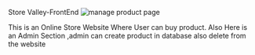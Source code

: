 Store Valley-FrontEnd
![manage product page](https://user-images.githubusercontent.com/72403684/116682031-8fc04900-a9cf-11eb-87c2-641958c0436a.png)

This is an Online Store Website 
Where User can buy product.
Also Here is an Admin Section ,admin can create product in database also delete from the website
